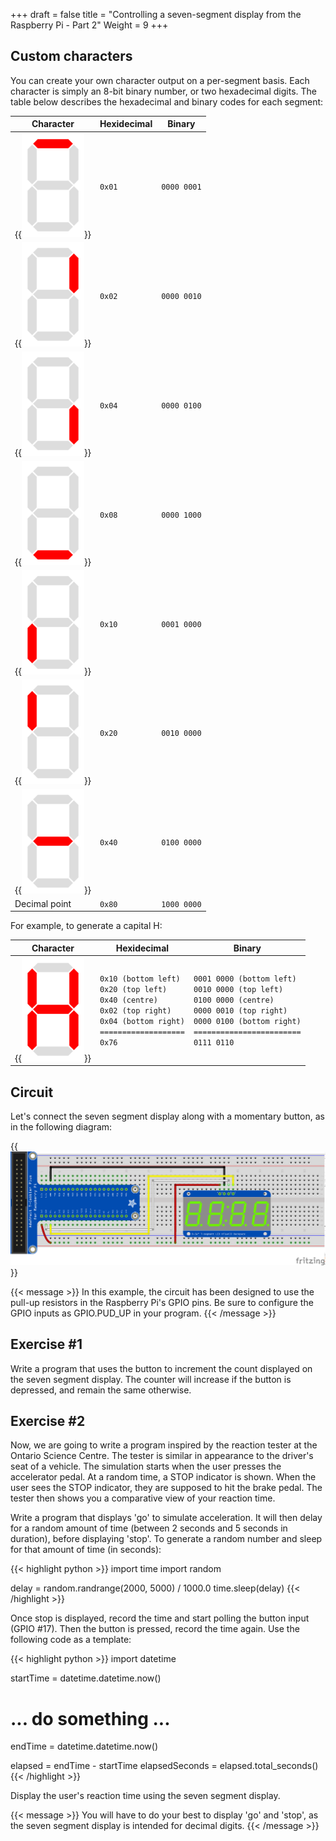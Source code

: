 +++
draft = false
title = "Controlling a seven-segment display from the Raspberry Pi - Part 2"
Weight = 9
+++

## Custom characters

You can create your own character output on a per-segment basis.  Each character is simply an 8-bit binary number, or two hexadecimal digits.  The table below describes the hexadecimal and binary codes for each segment:

| Character | Hexidecimal | Binary |
| --------- | ----------- | ------ |
| {{<img width="100" src="ssd_a.png">}} | `0x01` | `0000 0001` |
| {{<img width="100" src="ssd_b.png">}} | `0x02` | `0000 0010` |
| {{<img width="100" src="ssd_c.png">}} | `0x04` | `0000 0100` |
| {{<img width="100" src="ssd_d.png">}} | `0x08` | `0000 1000` |
| {{<img width="100" src="ssd_e.png">}} | `0x10` | `0001 0000` |
| {{<img width="100" src="ssd_f.png">}} | `0x20` | `0010 0000` |
| {{<img width="100" src="ssd_g.png">}} | `0x40` | `0100 0000` |
| Decimal point | `0x80` | `1000 0000` |

For example, to generate a capital H:

| Character | Hexidecimal | Binary |
| --------- | ----------- | ------ |
| {{<img width="100" src="ssd_bcefg.png">}} | `0x10 (bottom left)`<br />`0x20 (top left)`<br />`0x40 (centre)`<br />`0x02 (top right)`<br />`0x04 (bottom right)`<br />`===================`<br />`0x76` | `0001 0000 (bottom left)`<br />`0010 0000 (top left)`<br />`0100 0000 (centre)`<br />`0000 0010 (top right)`<br />`0000 0100 (bottom right)`<br />`========================`<br />`0111 0110`

## Circuit

Let's connect the seven segment display along with a momentary button, as in the following diagram:

{{<img src="7Segment_SpeedTest.png">}}

{{< message >}}
In this example, the circuit has been designed to use the pull-up resistors in the Raspberry Pi's GPIO pins.  Be sure to configure the GPIO inputs as GPIO.PUD_UP in your program.
{{< /message >}}

## Exercise #1

Write a program that uses the button to increment the count displayed on the seven segment display.  The counter will increase if the button is depressed, and remain the same otherwise.

## Exercise #2

Now, we are going to write a program inspired by the reaction tester at the Ontario Science Centre.  The tester is similar in appearance to the driver's seat of a vehicle.  The simulation starts when the user presses the accelerator pedal.  At a random time, a STOP indicator is shown. When the user sees the STOP indicator, they are supposed to hit the brake pedal.  The tester then shows you a comparative view of your reaction time.

Write a program that displays 'go' to simulate acceleration.  It will then delay for a random amount of time (between 2 seconds and 5 seconds in duration), before displaying 'stop'.  To generate a random number and sleep for that amount of time (in seconds):

{{< highlight python >}}
import time
import random

delay = random.randrange(2000, 5000) / 1000.0
time.sleep(delay)
{{< /highlight >}}

Once stop is displayed, record the time and start polling the button input (GPIO #17).  Then the button is pressed, record the time again.  Use the following code as a template:

{{< highlight python >}}
import datetime

startTime = datetime.datetime.now()

# ... do something ...

endTime = datetime.datetime.now()

elapsed = endTime - startTime
elapsedSeconds = elapsed.total_seconds()
{{< /highlight >}}

Display the user's reaction time using the seven segment display.

{{< message >}}
You will have to do your best to display 'go' and 'stop', as the seven segment display is intended for decimal digits.
{{< /message >}}
